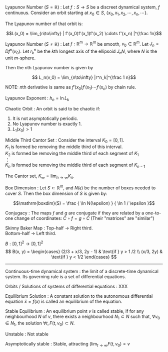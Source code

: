 Lyapunov Number ($S = \mathbb R$)
: Let $f: S \to S$ be a discreet dynamical system, $f$ continuous. Consider an
  orbit starting at $x_0 \in S$, $\{x_0, x_1, x_2, \cdots, x_n,  \cdots \}$.

  The Lyapunov number of that orbit is:

  $$L(x_0) = \lim_{n\to\infty} | f'(x_0)f'(x_1)f'(x_2) \cdots f'(x_n) |^{\frac
  1n}$$


Lyapunov Number ($S \ne \mathbb R$) 
: Let $f: \mathbb R^m  \to \mathbb R^m$ be smooth, $v_0 \in \mathbb R^m$.
  Let $J_n = Df^n(v_0)$. Let $r^n_k$ be the $k$th longest axis of the ellipsoid
  $J_nN$, where $N$ is the unit $m$-sphere.

  Then the $n$th Lyapunov number is given by

  $$ L_n(v_0) = \lim_{n\to\infty} |r^n_k|^{\frac 1 n}$$

  NOTE: $n$th derivative is same as $f'(x_0)f'(x_1) \cdots f'(x_n)$ by chain
  rule.

Lyapunov Exponent
: $h_n = \ln L_k$


Chaotic Orbit
: An orbit is said to be chaotic if:
  1. It is not asymptotically periodic.
  2. No Lyapunov number is exactly 1.
  3. $L_1(x_0) > 1$


Middle Third Cantor Set
: Consider the interval $K_0 = [0, 1]$.  
  $K_1$ is formed be removing the middle third of this interval.  
  $K_2$ is formed be removing the middle third of each segment of $K_1$  
  $\vdots$  
  $K_n$ is formed be removing the middle third of each segment of $K_{n-1}$  

  The Cantor set, $K_\infty = \lim_{n\to\infty} K_n$.

Box Dimension
: Let $S \subset \mathbb R^m$, and $N(\epsilon)$ be the number of boxes needed
  to cover $S$. Then the box dimension of $S$ is given by:

  $$\mathrm{boxdim}(S) = \frac { \ln N(\epsilon) } { \ln 1 / \epsilon }$$

Conjugacy
: The maps $f$ and $g$ are conjugate if they are related by a one-to-one change
  of coordinates: $C \circ f = g \circ C$ (Their "matrices" are "similar")

Skinny Baker Map
: Top-half → Right third.  
  Bottom-half → Left third.

  $B: [0, 1]^2 \to [0, 1]^2$
  $$
  B(x, y) = \begin{cases}
   (2/3 + x/3, 2y - 1) & \text{if } y > 1 /2 \\
   (x/3, 2y)           & \text{if } y < 1/2
  \end{cases}
  $$

---

Continuous-time dynamical system
: the limit of a discrete-time dynamical system.
  Its governing rule is a set of differential equations.

Orbits / Solutions of systems of differential equations
:  XXX

Equilibrium Solution
: A constant solution to the autonomous differential equation $\dot x = f(x)$ is
  called an equilibrium of the equation.

Stable Equilibrium
: An equilibrium point $v$ is called stable, if for any neighbourhood $N$ of
  $v$, there exists a neighbourhood $N_1 \subset N$ such that, $\forall v_0 \in
  N_1$, the solution $\forall t,F(t, v_0) \subset N$.

Unstable
: Not stable

Asymptotically stable
: Stable, attracting ($\lim_{t\to\infty} F(t, v_0) = v$
